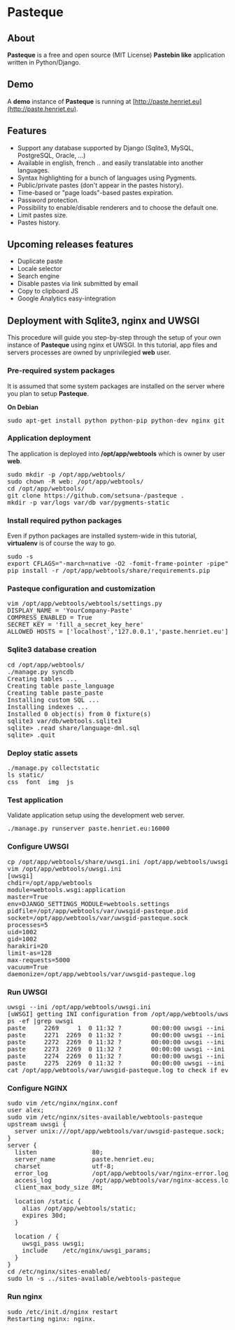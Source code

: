 Pasteque
========

About
-----
**Pasteque** is a free and open source (MIT License) **Pastebin like** application written in Python/Django.

Demo
----
A **demo** instance of **Pasteque** is running at [http://paste.henriet.eu](http://paste.henriet.eu).

Features
--------
- Support any database supported by Django (Sqlite3, MySQL, PostgreSQL, Oracle, ...)
- Available in english, french .. and easily translatable into another languages.
- Syntax highlighting for a bunch of languages using Pygments.
- Public/private pastes (don't appear in the pastes history).
- Time-based or "page loads"-based pastes expiration.
- Password protection.
- Possibility to enable/disable renderers and to choose the default one.
- Limit pastes size.
- Pastes history.

Upcoming releases features
--------------------------
- Duplicate paste
- Locale selector
- Search engine
- Disable pastes via link submitted by email
- Copy to clipboard JS
- Google Analytics easy-integration

Deployment with Sqlite3, nginx and UWSGI
----------------------------------------

This procedure will guide you step-by-step through the setup of your own instance of **Pasteque** using
nginx et UWSGI. In this tutorial, app files and servers processes are owned by unprivilegied **web** user.

### Pre-required system packages

It is assumed that some system packages are installed on the server where you plan to setup **Pasteque**.

**On Debian**
<pre>
sudo apt-get install python python-pip python-dev nginx git
</pre>

### Application deployment

The application is deployed into **/opt/app/webtools** which is owner by user **web**.

<pre>
sudo mkdir -p /opt/app/webtools/
sudo chown -R web: /opt/app/webtools/
cd /opt/app/webtools/
git clone https://github.com/setsuna-/pasteque .
mkdir -p var/logs var/db var/pygments-static
</pre>

### Install required python packages

Even if python packages are installed system-wide in this tutorial, **virtualenv** is of course the way to go.

<pre>
sudo -s
export CFLAGS="-march=native -O2 -fomit-frame-pointer -pipe" && export CXXFLAGS="-march=native -O2 -fomit-frame-pointer -pipe"
pip install -r /opt/app/webtools/share/requirements.pip
</pre>

### Pasteque configuration and customization

<pre>
vim /opt/app/webtools/webtools/settings.py
DISPLAY_NAME = 'YourCompany-Paste'
COMPRESS_ENABLED = True
SECRET_KEY = 'fill_a_secret_key_here'
ALLOWED_HOSTS = ['localhost','127.0.0.1','paste.henriet.eu']
</pre>

### Sqlite3 database creation

<pre>
cd /opt/app/webtools/
./manage.py syncdb
Creating tables ...
Creating table paste_language
Creating table paste_paste
Installing custom SQL ...
Installing indexes ...
Installed 0 object(s) from 0 fixture(s)
sqlite3 var/db/webtools.sqlite3
sqlite> .read share/language-dml.sql
sqlite> .quit
</pre>

### Deploy static assets

<pre>
./manage.py collectstatic
ls static/
css  font  img  js
</pre>

### Test application

Validate application setup using the development web server.

<pre>
./manage.py runserver paste.henriet.eu:16000
</pre>

### Configure UWSGI

<pre>
cp /opt/app/webtools/share/uwsgi.ini /opt/app/webtools/uwsgi.ini
vim /opt/app/webtools/uwsgi.ini
[uwsgi]
chdir=/opt/app/webtools
module=webtools.wsgi:application
master=True
env=DJANGO_SETTINGS_MODULE=webtools.settings
pidfile=/opt/app/webtools/var/uwsgid-pasteque.pid
socket=/opt/app/webtools/var/uwsgid-pasteque.sock
processes=5
uid=1002
gid=1002
harakiri=20
limit-as=128
max-requests=5000
vacuum=True
daemonize=/opt/app/webtools/var/uwsgid-pasteque.log
</pre>

### Run UWSGI

<pre>
uwsgi --ini /opt/app/webtools/uwsgi.ini
[uWSGI] getting INI configuration from /opt/app/webtools/uwsgi.ini
ps -ef |grep uwsgi
paste     2269     1  0 11:32 ?        00:00:00 uwsgi --ini /opt/app/webtools/uwsgi.ini
paste     2271  2269  0 11:32 ?        00:00:00 uwsgi --ini /opt/app/webtools/uwsgi.ini
paste     2272  2269  0 11:32 ?        00:00:00 uwsgi --ini /opt/app/webtools/uwsgi.ini
paste     2273  2269  0 11:32 ?        00:00:00 uwsgi --ini /opt/app/webtools/uwsgi.ini
paste     2274  2269  0 11:32 ?        00:00:00 uwsgi --ini /opt/app/webtools/uwsgi.ini
paste     2275  2269  0 11:32 ?        00:00:00 uwsgi --ini /opt/app/webtools/uwsgi.ini
cat /opt/app/webtools/var/uwsgid-pasteque.log to check if everything is ok.
</pre>

### Configure NGINX

<pre>
sudo vim /etc/nginx/nginx.conf
user alex;
sudo vim /etc/nginx/sites-available/webtools-pasteque
upstream uwsgi {
  server unix:///opt/app/webtools/var/uwsgid-pasteque.sock;
}
server {
  listen               80;
  server_name          paste.henriet.eu;
  charset              utf-8;
  error_log            /opt/app/webtools/var/nginx-error.log;
  access_log           /opt/app/webtools/var/nginx-access.log;
  client_max_body_size 8M;
  
  location /static {
    alias /opt/app/webtools/static;
    expires 30d;
  }

  location / {
    uwsgi_pass uwsgi;
    include    /etc/nginx/uwsgi_params;
  }
}
cd /etc/nginx/sites-enabled/
sudo ln -s ../sites-available/webtools-pasteque
</pre>

### Run nginx

<pre>
sudo /etc/init.d/nginx restart
Restarting nginx: nginx.
</pre>
